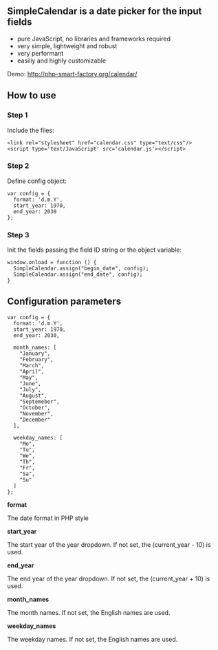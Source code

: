 ## SimpleCalendar is a date picker for the input fields

- pure JavaScript, no libraries and frameworks required
- very simple, lightweight and robust
- very performant
- easiliy and highly customizable

Demo: http://php-smart-factory.org/calendar/

## How to use

### Step 1

Include the files:

```
<link rel="stylesheet" href="calendar.css" type="text/css"/>
<script type='text/JavaScript' src='calendar.js'></script>
```

### Step 2

Define config object:

```
var config = {
  format: 'd.m.Y',
  start_year: 1970,
  end_year: 2030
};
```

### Step 3

Init the fields passing the field ID string or the object variable:

```
window.onload = function () {
  SimpleCalendar.assign("begin_date", config);
  SimpleCalendar.assign("end_date", config);
}
```

## Configuration parameters

```
var config = {
  format: 'd.m.Y',
  start_year: 1970,
  end_year: 2030,
  
  month_names: [
    "January",
    "February",
    "March",
    "April",
    "May",
    "June",
    "July",
    "August",
    "Septemeber",
    "October",
    "November",
    "December"
  ],
  
  weekday_names: [
    "Mo",
    "Tu",
    "We",
    "Th",
    "Fr",
    "Sa",
    "Su"
  ]
};
```

**format**

The date format in PHP style

**start_year**

The start year of the year dropdown. If not set, the (current_year - 10) is used.

**end_year**

The end year of the year dropdown. If not set, the (current_year + 10) is used.

**month_names**

The month names. If not set, the English names are used.

**weekday_names**

The weekday names. If not set, the English names are used.

